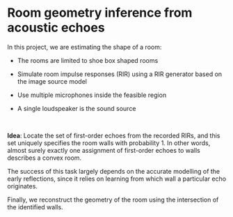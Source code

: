 # Room geometry inference from acoustic echoes

In this project, we are estimating the shape of a room:​

 * The rooms are limited to shoe box shaped rooms​

 * Simulate room impulse responses (RIR) using a RIR generator based on the image source model​

 * Use multiple microphones inside the feasible region​

 * A single loudspeaker is the sound source​

​

**Idea**: Locate the set of first-order echoes from the recorded RIRs, and this set uniquely specifies the room walls with probability 1. In other words, almost surely exactly one assignment of first-order echoes to walls describes a convex room.​

The success of this task largely depends on the accurate modelling of the early reflections, since it relies on learning from which wall a particular echo originates. ​

Finally, we reconstruct the geometry of the room using the intersection of the identified walls.
